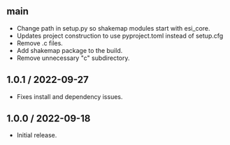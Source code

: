 ## main
 - Change path in setup.py so shakemap modules start with esi_core.
 - Updates project construction to use pyproject.toml instead of setup.cfg
 - Remove .c files.
 - Add shakemap package to the build.
 - Remove unnecessary "c" subdirectory.

## 1.0.1 / 2022-09-27
- Fixes install and dependency issues.


## 1.0.0 / 2022-09-18
- Initial release.


